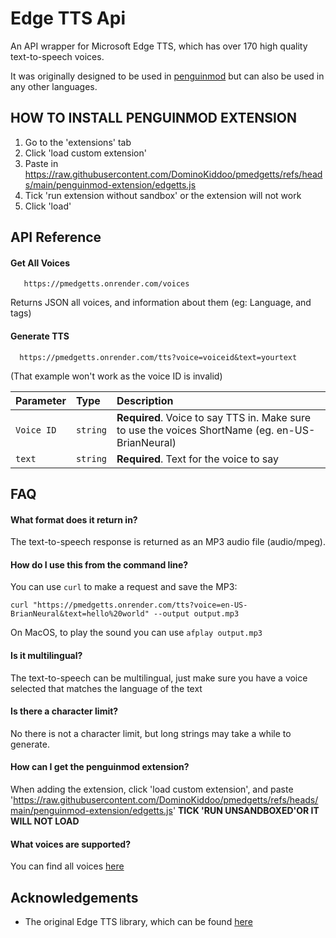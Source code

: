 
# Edge TTS Api
An API wrapper for Microsoft Edge TTS, which has over 170 high quality text-to-speech voices.

It was originally designed to be used in [penguinmod](https://penguinmod.com/) but can also be used in any other languages.

## HOW TO INSTALL PENGUINMOD EXTENSION

1. Go to the 'extensions' tab
2. Click 'load custom extension'
3. Paste in https://raw.githubusercontent.com/DominoKiddoo/pmedgetts/refs/heads/main/penguinmod-extension/edgetts.js
4. Tick 'run extension without sandbox' or the extension will not work
5. Click 'load'






## API Reference

#### Get All Voices

```http
   https://pmedgetts.onrender.com/voices
```

Returns JSON all voices, and information about them (eg: Language, and tags)

#### Generate TTS

```http
  https://pmedgetts.onrender.com/tts?voice=voiceid&text=yourtext
```
(That example won't work as the voice ID is invalid)

| Parameter | Type     | Description                       |
| :-------- | :------- | :-------------------------------- |
| `Voice ID`      | `string` | **Required**. Voice to say TTS in. Make sure to use the voices ShortName (eg. en-US-BrianNeural) |
| `text`      | `string` | **Required**. Text for the voice to say |



## FAQ

#### What format does it return in?

The text-to-speech response is returned as an MP3 audio file (audio/mpeg).

#### How do I use this from the command line?

You can use ```curl``` to make a request and save the MP3:

```
curl "https://pmedgetts.onrender.com/tts?voice=en-US-BrianNeural&text=hello%20world" --output output.mp3
```

On MacOS, to play the sound you can use ```afplay output.mp3```

#### Is it multilingual?

The text-to-speech can be multilingual, just make sure you have a voice selected that matches the language of the text

#### Is there a character limit?

No there is not a character limit, but long strings may take a while to generate.

#### How can I get the penguinmod extension?

When adding the extension, click 'load custom extension', and paste 'https://raw.githubusercontent.com/DominoKiddoo/pmedgetts/refs/heads/main/penguinmod-extension/edgetts.js' **TICK 'RUN UNSANDBOXED'OR IT WILL NOT LOAD**

#### What voices are supported?

You can find all voices [here](https://pmedgetts.onrender.com/voices)




## Acknowledgements

 - The original Edge TTS library, which can be found [here](https://pypi.org/project/edge-tts/)
